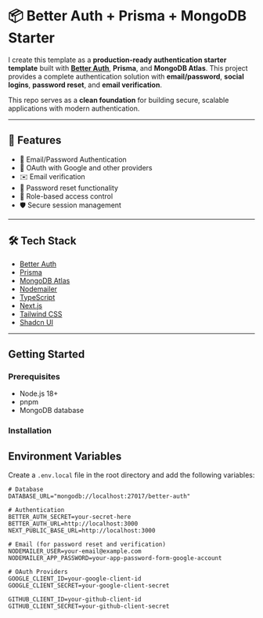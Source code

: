 # 📦 Better Auth + Prisma + MongoDB Starter

I create this template as a **production-ready authentication starter template** built with **[Better Auth](https://better-auth.com)**, **Prisma**, and **MongoDB Atlas**. This project provides a complete authentication solution with **email/password**, **social logins**, **password reset**, and **email verification**.

This repo serves as a **clean foundation** for building secure, scalable applications with modern authentication.

---

## 🚀 Features

- 🔐 Email/Password Authentication
- 🔄 OAuth with Google and other providers
- ✉️ Email verification
- 🔄 Password reset functionality
- 👥 Role-based access control
- 🛡️ Secure session management

---

## 🛠 Tech Stack

- [Better Auth](https://better-auth.com)
- [Prisma](https://www.prisma.io/)
- [MongoDB Atlas](https://www.mongodb.com/atlas)
- [Nodemailer](https://nodemailer.com/)
- [TypeScript](https://www.typescriptlang.org/)
- [Next.js](https://nextjs.org/)
- [Tailwind CSS](https://tailwindcss.com/)
- [Shadcn UI](https://ui.shadcn.com/)

---

## Getting Started

### Prerequisites

- Node.js 18+
- pnpm
- MongoDB database

### Installation

## Environment Variables

Create a `.env.local` file in the root directory and add the following variables:

```env
# Database
DATABASE_URL="mongodb://localhost:27017/better-auth"

# Authentication
BETTER_AUTH_SECRET=your-secret-here
BETTER_AUTH_URL=http://localhost:3000
NEXT_PUBLIC_BASE_URL=http://localhost:3000

# Email (for password reset and verification)
NODEMAILER_USER=your-email@example.com
NODEMAILER_APP_PASSWORD=your-app-password-form-google-account

# OAuth Providers
GOOGLE_CLIENT_ID=your-google-client-id
GOOGLE_CLIENT_SECRET=your-google-client-secret

GITHUB_CLIENT_ID=your-github-client-id
GITHUB_CLIENT_SECRET=your-github-client-secret
```
